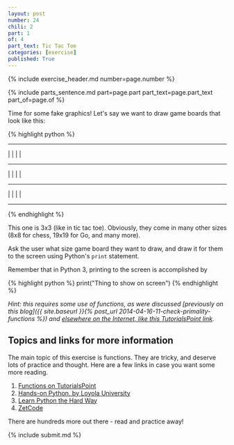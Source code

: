 ```yaml
---
layout: post
number: 24
chili: 2
part: 1
of: 4
part_text: Tic Tac Toe
categories: [exercise]
published: True
---
```


{% include exercise_header.md number=page.number %}

{% include parts_sentence.md part=page.part part_text=page.part_text part_of=page.of %}

Time for some fake graphics! Let's say we want to draw game boards that look like this: 

{% highlight python %}
 --- --- --- 
|   |   |   | 
 --- --- ---  
|   |   |   | 
 --- --- ---  
|   |   |   | 
 --- --- --- 
{% endhighlight %}

This one is 3x3 (like in tic tac toe). Obviously, they come in many other sizes (8x8 for chess, 19x19 for Go, and many more).

Ask the user what size game board they want to draw, and draw it for them to the screen using Python's `print` statement. 

Remember that in Python 3, printing to the screen is accomplished by

{% highlight python %}
  print("Thing to show on screen")
{% endhighlight %}

_Hint: this requires some use of functions, as were discussed [previously on this blog]({{ site.baseurl }}{% post_url 2014-04-16-11-check-primality-functions %}) and [elsewhere on the Internet, like this TutorialsPoint link](http://www.tutorialspoint.com/python/python_functions.htm)._

## Topics and links for more information

The main topic of this exercise is functions. They are tricky, and deserve lots of practice and thought. Here are a few links in case you want some more reading.

1. [Functions on TutorialsPoint](http://www.tutorialspoint.com/python/python_functions.htm)
2. [Hands-on Python, by Loyola University](http://anh.cs.luc.edu/python/hands-on/3.1/handsonHtml/functions.html)
3. [Learn Python the Hard Way](http://learnpythonthehardway.org/book/ex21.html)
4. [ZetCode](http://zetcode.com/lang/python/functions/)

There are hundreds more out there - read and practice away!


{% include submit.md %}